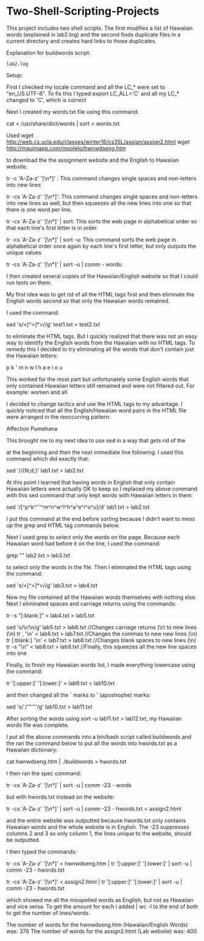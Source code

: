 # Two-Shell-Scripting-Projects
This project includes two shell scripts. The first modifies a list of Hawaiian words (explained in lab2.log) and the second finds duplicate files in a current directory and creates hard links to those duplicates. 

Explanation for buildwords script:

~~~~~~~~~
lab2.log
~~~~~~~~~

Setup:

First I checked my locale command and 
all the LC_* were set to "en_US.UTF-8". 
To fix this I typed export LC_ALL='C' and 
all my LC_* changed to 'C', which is correct

Next I created my words.txt file using this command:

cat < /usr/share/dict/words | sort > words.txt

Used wget http://web.cs.ucla.edu/classes/winter16/cs35L/assign/assign2.html
	 wget http://mauimapp.com/moolelo/hwnwdseng.htm

to download the the assignment website and the English to Hawaiian website.

tr -c 'A-Za-z' '[\n*]' : This command changes single spaces and non-letters
into new lines

tr -cs 'A-Za-z' '[\n*]': This command changes single spaces and non-letters
into new lines as well, but then squeezes all the new lines into one so
that there is one word per line. 

tr -cs 'A-Za-z' '[\n*]' | sort: This sorts the web page in alphabetical order
so that each line's first letter is in order.

tr -cs 'A-Za-z' '[\n*]' | sort -u: This command sorts the web page in 
alphabetical order once again by each line's first letter, but only outputs the 
unique values

tr -cs 'A-Za-z' '[\n*]' | sort -u | comm - words: 


I then created several copies of the Hawaiian/English website so that I could
run tests on them.

My first idea was to get rid of all the HTML tags first and then eliminate
the English words second so that only the Hawaiian words remained. 

I used the command:

sed 's/<[^>]*>//g' test1.txt > test2.txt

to eliminate the HTML tags. But I quickly realized that there was not an 
easy way to identify the English words from the Hawaiian with no HTML tags.
To remedy this I decided to try eliminating all the words that don't contain 
just the Hawaiian letters:

p k ' m n w l h a e i o u

This worked for the most part but unfortunately some English words that only 
contained Hawaiian letters still remained and were not filtered out. For 
example: women and all. 

I decided to change tactics and use the HTML tags to my advantage. I quickly 
noticed that all the English/Hawaiian word pairs in the HTML file were 
arranged in the reoccurring pattern:

<tr>
    <td>Affection</td>
    <td>Pumehana</td>
</tr>

This brought me to my next idea to use sed in a way that gets rid of the 
<tr> at the beginning and then the next immediate line following. I 
used this command which did exactly that: 

sed '/<tr>/{N;d;}' lab1.txt > lab2.txt

At this point I learned that having words in English that only contain 
Hawaiian letters were actually OK to keep so I replaced my above command 
with this sed command that only kept words with Hawaiian letters in them:

sed '/[^p^k^'\''^m^n^w^l^h^a^e^i^o^u]/d' lab1.txt > lab2.txt

I put this command at the end before sorting because I didn't want to
mess up the grep and HTML tag commands below.

Next I used grep to select only the words on the page. Because each Hawaiian
word had <td> before it on the line, I used the command:

grep "<td>" lab2.txt > lab3.txt 

to select only the words in the file. 
Then I eliminated the HTML tags using the command:

sed 's/<[^>]*>//g' lab3.txt > lab4.txt

Now my file contained all the Hawaiian words themselves
with nothing else. Next I eliminated spaces and carriage 
returns using the commands:

tr -s "[:blank:]" < lab4.txt > lab5.txt

sed 's/\r/\n/g' lab5.txt > lab6.txt		//Changes carriage returns (\r)
						to new lines (\n)
tr , '\n' < lab6.txt > lab7.txt		//Changes the commas to new 
						new lines (\n)									
tr [:blank:] '\n' < lab7.txt > lab8.txt	//Changes blank spaces to
						new lines (\n)
tr -s "\n" < lab8.txt > lab9.txt   		//Finally, this squeezes 
						all the new line spaces into
						one     

Finally, to finish my Hawaiian words list, I made everything lowercase 
using the command: 

tr '[:upper:]' '[:lower:]' < lab9.txt > lab10.txt

and then changed all the ` marks to ' (apostrophe) marks:

sed 's/`/'"'"'/g' lab10.txt > lab11.txt

After sorting the words using sort -u lab11.txt > lab12.txt,
my Hawaiian words file was complete.

I put all the above commands into a bin/bash script called buildwords
and the ran the command below to put all the words into hwords.txt
as a Hawaiian dictionary:

cat hwnwdseng.htm | ./buildwords > hwords.txt

I then ran the spec command:

tr -cs 'A-Za-z' '[\n*]' | sort -u | comm -23 - words 

but with hwords.txt instead on the website:

tr -cs 'A-Za-z' '[\n*]' | sort -u | comm -23 - hwords.txt < assign2.html

and the entire website was outputted because hwords.txt only contains 
Hawaiian words and the whole website is in English. The -23 suppresses
columns 2 and 3 so only column 1, the lines unique to the website,
should be outputted. 

I then typed the commands:

tr -cs 'A-Za-z' '[\n*]' < hwnwdseng.htm | tr '[:upper:]' '[:lower:]' |
sort -u | comm -23 - hwords.txt

tr -cs 'A-Za-z' '[\n*]' < assign2.html | tr '[:upper:]' '[:lower:]' | 
sort -u | comm -23 - hwords.txt

which showed me all the misspelled words as English, 
but not as Hawaiian and vice versa. To get the amount for each i added
| wc -l to the end of both to get the number of lines/words.

The number of words for the hwnwdseng.htm (Hawaiian/English Words) was: 376
The number of words for the assign2.html (Lab website) was: 400 
 
